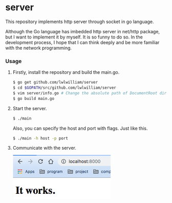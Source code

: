 # server

This repository implements http server through socket in go language.

Although the Go language has imbedded http server in net/http package, but I want to implement it by myself. It is so funny to do so. In the development process, I hope that I can think deeply and be more familiar with the network programming.

### Usage

1.  Firstly, install the repository and build the main.go.


    ```bash
    $ go get github.com/lwlwilliam/server
    $ cd $GOPATH/src/github.com/lwlwilliam/server
    $ vim server/info.go # Change the absolute path of DocumentRoot directory of yourself.
    $ go build main.go
    ```


2.  Start the server.


    ```bash
    $ ./main
    ```
    

    Also, you can specify the host and port with flags. Just like this.


    ```bash
    $ ./main -h host -p port
    ```
    
3.  Communicate with the server.


    ![browser](assets/images/WX20190703-145649.png)
